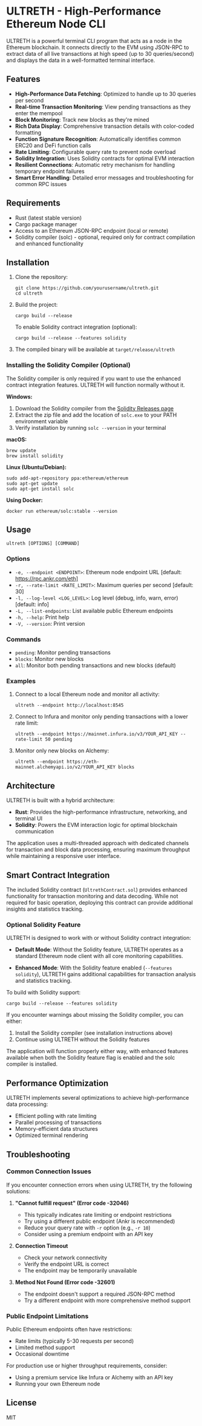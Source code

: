 # ULTRETH - High-Performance Ethereum Node CLI

ULTRETH is a powerful terminal CLI program that acts as a node in the Ethereum blockchain. It connects directly to the EVM using JSON-RPC to extract data of all live transactions at high speed (up to 30 queries/second) and displays the data in a well-formatted terminal interface.

## Features

- **High-Performance Data Fetching**: Optimized to handle up to 30 queries per second
- **Real-time Transaction Monitoring**: View pending transactions as they enter the mempool
- **Block Monitoring**: Track new blocks as they're mined
- **Rich Data Display**: Comprehensive transaction details with color-coded formatting
- **Function Signature Recognition**: Automatically identifies common ERC20 and DeFi function calls
- **Rate Limiting**: Configurable query rate to prevent node overload
- **Solidity Integration**: Uses Solidity contracts for optimal EVM interaction
- **Resilient Connections**: Automatic retry mechanism for handling temporary endpoint failures
- **Smart Error Handling**: Detailed error messages and troubleshooting for common RPC issues

## Requirements

- Rust (latest stable version)
- Cargo package manager
- Access to an Ethereum JSON-RPC endpoint (local or remote)
- Solidity compiler (solc) - optional, required only for contract compilation and enhanced functionality

## Installation

1. Clone the repository:
   ```
   git clone https://github.com/yourusername/ultreth.git
   cd ultreth
   ```

2. Build the project:
   ```
   cargo build --release
   ```
   
   To enable Solidity contract integration (optional):
   ```
   cargo build --release --features solidity
   ```

3. The compiled binary will be available at `target/release/ultreth`

### Installing the Solidity Compiler (Optional)

The Solidity compiler is only required if you want to use the enhanced contract integration features. ULTRETH will function normally without it.

**Windows:**
1. Download the Solidity compiler from the [Solidity Releases page](https://github.com/ethereum/solidity/releases)
2. Extract the zip file and add the location of `solc.exe` to your PATH environment variable
3. Verify installation by running `solc --version` in your terminal

**macOS:**
```
brew update
brew install solidity
```

**Linux (Ubuntu/Debian):**
```
sudo add-apt-repository ppa:ethereum/ethereum
sudo apt-get update
sudo apt-get install solc
```

**Using Docker:**
```
docker run ethereum/solc:stable --version
```

## Usage

```
ultreth [OPTIONS] [COMMAND]
```

### Options

- `-e, --endpoint <ENDPOINT>`: Ethereum node endpoint URL [default: https://rpc.ankr.com/eth]
- `-r, --rate-limit <RATE_LIMIT>`: Maximum queries per second [default: 30]
- `-l, --log-level <LOG_LEVEL>`: Log level (debug, info, warn, error) [default: info]
- `-L, --list-endpoints`: List available public Ethereum endpoints
- `-h, --help`: Print help
- `-V, --version`: Print version

### Commands

- `pending`: Monitor pending transactions
- `blocks`: Monitor new blocks
- `all`: Monitor both pending transactions and new blocks (default)

### Examples

1. Connect to a local Ethereum node and monitor all activity:
   ```
   ultreth --endpoint http://localhost:8545
   ```

2. Connect to Infura and monitor only pending transactions with a lower rate limit:
   ```
   ultreth --endpoint https://mainnet.infura.io/v3/YOUR_API_KEY --rate-limit 50 pending
   ```

3. Monitor only new blocks on Alchemy:
   ```
   ultreth --endpoint https://eth-mainnet.alchemyapi.io/v2/YOUR_API_KEY blocks
   ```

## Architecture

ULTRETH is built with a hybrid architecture:

- **Rust**: Provides the high-performance infrastructure, networking, and terminal UI
- **Solidity**: Powers the EVM interaction logic for optimal blockchain communication

The application uses a multi-threaded approach with dedicated channels for transaction and block data processing, ensuring maximum throughput while maintaining a responsive user interface.

## Smart Contract Integration

The included Solidity contract (`UltrethContract.sol`) provides enhanced functionality for transaction monitoring and data decoding. While not required for basic operation, deploying this contract can provide additional insights and statistics tracking.

### Optional Solidity Feature

ULTRETH is designed to work with or without Solidity contract integration:

- **Default Mode**: Without the Solidity feature, ULTRETH operates as a standard Ethereum node client with all core monitoring capabilities.

- **Enhanced Mode**: With the Solidity feature enabled (`--features solidity`), ULTRETH gains additional capabilities for transaction analysis and statistics tracking.

To build with Solidity support:
```
cargo build --release --features solidity
```

If you encounter warnings about missing the Solidity compiler, you can either:
1. Install the Solidity compiler (see installation instructions above)
2. Continue using ULTRETH without the Solidity features

The application will function properly either way, with enhanced features available when both the Solidity feature flag is enabled and the solc compiler is installed.

## Performance Optimization

ULTRETH implements several optimizations to achieve high-performance data processing:

- Efficient polling with rate limiting
- Parallel processing of transactions
- Memory-efficient data structures
- Optimized terminal rendering

## Troubleshooting

### Common Connection Issues

If you encounter connection errors when using ULTRETH, try the following solutions:

1. **"Cannot fulfill request" (Error code -32046)**
   - This typically indicates rate limiting or endpoint restrictions
   - Try using a different public endpoint (Ankr is recommended)
   - Reduce your query rate with `-r` option (e.g., `-r 10`)
   - Consider using a premium endpoint with an API key

2. **Connection Timeout**
   - Check your network connectivity
   - Verify the endpoint URL is correct
   - The endpoint may be temporarily unavailable

3. **Method Not Found (Error code -32601)**
   - The endpoint doesn't support a required JSON-RPC method
   - Try a different endpoint with more comprehensive method support

### Public Endpoint Limitations

Public Ethereum endpoints often have restrictions:

- Rate limits (typically 5-30 requests per second)
- Limited method support
- Occasional downtime

For production use or higher throughput requirements, consider:
- Using a premium service like Infura or Alchemy with an API key
- Running your own Ethereum node

## License

MIT